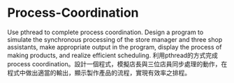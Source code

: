 # Process-Coordination
Use pthread to complete process coordination. Design a program to simulate the synchronous processing of the store manager and three shop assistants, make appropriate output in the program, display the process of making products, and realize efficient scheduling.
利用pthread的方式完成process coordination。設計一個程式，模擬店長與三位店員同步處理的動作，在程式中做出適當的輸出，顯示製作產品的流程，實現有效率之排程。
